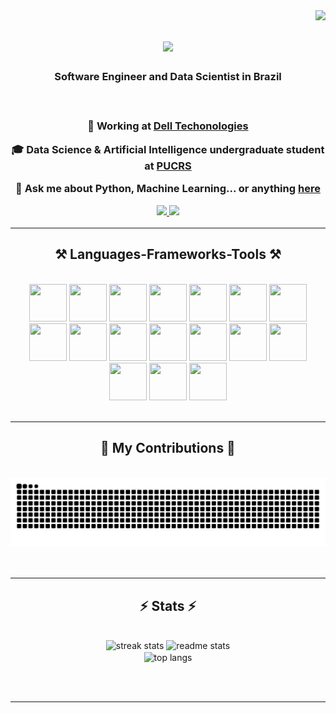 <img align="right" src="https://visitor-badge.laobi.icu/badge?page_id=joaovitorboer.joaovitorboer" />

<h1 align="center">
    <img src="https://readme-typing-svg.herokuapp.com/?font=Righteous&size=35&center=true&vCenter=true&width=500&height=70&duration=4000&lines=Hi+There!+👋;+I'm+João+Vitor!;" />
</h1>

<h3 align="center">Software Engineer and Data Scientist in Brazil<h3>

<br/>

<div align="center">
 
 🔭 **Working** at [Dell Techonologies](https://www.dell.com/) 
 
 🎓 **Data Science & Artificial Intelligence** undergraduate student at [PUCRS]([https://www.pucrs.br/politecnica/curso/ciencia-de-dados/](https://portal.pucrs.br/ensino/cursos/graduacao/ciencia-de-dados-e-inteligencia-artificial/))

💬 Ask me about **Python, Machine Learning... or anything [here](https://github.com/joaovitorboer/joaovitorboer/issues)**


 </div>
<div align="center"> 
  <a href="mailto:joaovitor.abitante@gmail.com">
    <img src="https://img.shields.io/badge/Gmail-333333?style=for-the-badge&logo=gmail&logoColor=red" />
  </a>
  <a href="https://linkedin.com/in/joaovitorboerabitante" target="_blank">
    <img src="https://img.shields.io/badge/LinkedIn-0077B5?style=for-the-badge&logo=linkedin&logoColor=white" target="_blank" />
  </a>
 
</div>

 <hr/>
 
<h2 align="center">⚒️ Languages-Frameworks-Tools ⚒️</h2>
<br/>
<div align="center">
	<img height="60" width="60" src="https://cdn.jsdelivr.net/gh/devicons/devicon@latest/icons/python/python-original.svg" />
	<img height="60" width="60" src="https://cdn.jsdelivr.net/gh/devicons/devicon@latest/icons/scikitlearn/scikitlearn-original.svg" />
	<img height="60" width="60" src="https://cdn.jsdelivr.net/gh/devicons/devicon@latest/icons/pandas/pandas-original.svg" />
	<img height="60" width="60" src="https://cdn.jsdelivr.net/gh/devicons/devicon@latest/icons/numpy/numpy-original.svg" />	
	<img height="60" width="60" src="https://cdn.jsdelivr.net/gh/devicons/devicon@latest/icons/plotly/plotly-original.svg" />
	<img height="60" width="60" src="https://cdn.jsdelivr.net/gh/devicons/devicon@latest/icons/pytorch/pytorch-original.svg" />	
	<img height="60" width="60" src="https://cdn.jsdelivr.net/gh/devicons/devicon@latest/icons/tensorflow/tensorflow-original.svg" />  
        <img height="60" width="60" src="https://cdn.jsdelivr.net/gh/devicons/devicon@latest/icons/selenium/selenium-original.svg" /> 	    
        <img height="60" width="60" src="https://cdn.jsdelivr.net/gh/devicons/devicon@latest/icons/pytest/pytest-original-wordmark.svg" /> 
	<img height="60" width="60" src="https://cdn.jsdelivr.net/gh/devicons/devicon@latest/icons/mongodb/mongodb-original.svg" />          
        <img height="60" width="60" src="https://cdn.jsdelivr.net/gh/devicons/devicon@latest/icons/oracle/oracle-original.svg" />
        <img height="60" width="60" src="https://cdn.jsdelivr.net/gh/devicons/devicon@latest/icons/git/git-original.svg" />
	<img height="60" width="60" src="https://cdn.jsdelivr.net/gh/devicons/devicon@latest/icons/vscode/vscode-original.svg" />
        <img height="60" width="60" src="https://cdn.jsdelivr.net/gh/devicons/devicon@latest/icons/pycharm/pycharm-original.svg" />
        <img height="60" width="60" src="https://cdn.jsdelivr.net/gh/devicons/devicon@latest/icons/jupyter/jupyter-original-wordmark.svg" />
        <img height="60" width="60" src="https://cdn.jsdelivr.net/gh/devicons/devicon@latest/icons/csharp/csharp-original.svg" />
	<img height="60" width="60" src="https://cdn.jsdelivr.net/gh/devicons/devicon@latest/icons/cplusplus/cplusplus-original.svg" />        
</div>
<br/>
<hr/>

<div align="center">
  <h2>🐍 My Contributions 🐍</h2>
  <br>
  <img alt="snake eating my contributions" src="https://raw.githubusercontent.com/JoaoVitorBoer/JoaoVitorBoer/output/github-contribution-grid-snake.svg" />
  <br/><br/><br/>
</div>

<hr/>

<h2 align="center">⚡ Stats ⚡</h2>
<br>
<div align=center>
  <img width=390 src="https://streak-stats.demolab.com/?user=JoaoVitorBoer&count_private=true&theme=react&border_radius=10" alt="streak stats"/>
  <img width=390 src="https://github-readme-stats.vercel.app/api?username=joaovitorboer&count_private=true&show_icons=true&theme=react&rank_icon=github&border_radius=10" alt="readme stats" />
  <br/>
  <img width=325 align="center" src="https://github-readme-stats.vercel.app/api/top-langs/?username=joaovitorboer&hide=HTML&langs_count=8&layout=compact&theme=react&border_radius=10&size_weight=0.5&count_weight=0.5&exclude_repo=github-readme-stats" alt="top langs" />
</div>

<br/><br/>

<hr/>

<br/>



